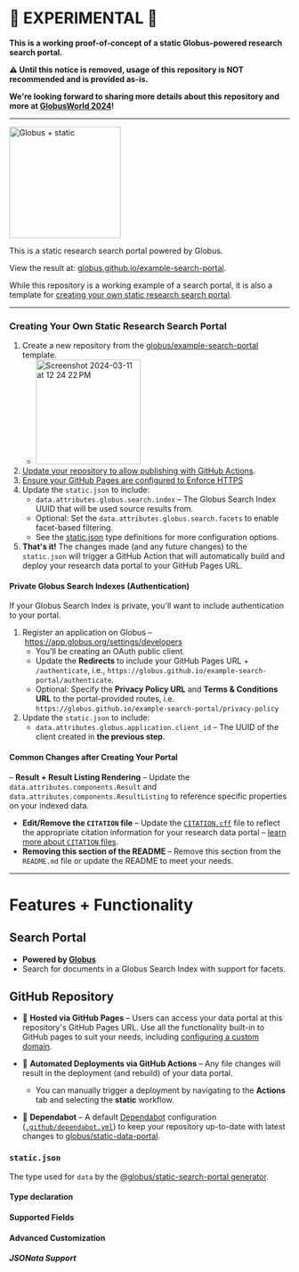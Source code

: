 # 🧪 EXPERIMENTAL 🧪

**This is a working proof-of-concept of a static Globus-powered research search portal.**

**⚠️ Until this notice is removed, usage of this repository is NOT recommended and is provided as-is.**

**We're looking forward to sharing more details about this repository and more at [GlobusWorld 2024](https://www.globusworld.org/)!**


----

<img src="https://github.com/globus/example-data-portal/assets/694253/29723bc0-d692-47d5-bdc3-2625d3712cf3" height="200px" alt="Globus + static" />

This is a static research search portal powered by Globus.

View the result at: [globus.github.io/example-search-portal](https://globus.github.io/example-search-portal).

While this repository is a working example of a search portal, it is also a template for [creating your own static research search portal](#creating-your-own-static-research-search-portal).

----

### Creating Your Own Static Research Search Portal

1. Create a new repository from the [globus/example-search-portal](https://github.com/globus/example-search-portal) template.
   * <img width="188" alt="Screenshot 2024-03-11 at 12 24 22 PM" src="https://github.com/globus/example-data-portal/assets/694253/abffa5a5-86c8-47d9-be4b-f249d34505ab">
1. [Update your repository to allow publishing with GitHub Actions](https://docs.github.com/en/pages/getting-started-with-github-pages/configuring-a-publishing-source-for-your-github-pages-site#publishing-with-a-custom-github-actions-workflow).
1. [Ensure your GitHub Pages are configured to Enforce HTTPS](https://docs.github.com/en/pages/getting-started-with-github-pages/securing-your-github-pages-site-with-https)
1. Update the `static.json` to include:
   * `data.attributes.globus.search.index` – The Globus Search Index UUID that will be used source results from.
   * Optional: Set the `data.attributes.globus.search.facets` to enable facet-based filtering.
   * See the [static.json](#staticjson) type definitions for more configuration options.
1. **That's it!** The changes made (and any future changes) to the `static.json` will trigger a GitHub Action that will automatically build and deploy your research data portal to your GitHub Pages URL.

#### Private Globus Search Indexes (Authentication)

If your Globus Search Index is private, you'll want to include authentication to your portal.

1. Register an application on Globus – https://app.globus.org/settings/developers
   * You'll be creating an OAuth public client.
   * Update the **Redirects** to include your GitHub Pages URL + `/authenticate`, i.e., `https://globus.github.io/example-search-portal/authenticate`.
   * Optional: Specify the **Privacy Policy URL** and **Terms & Conditions URL** to the portal-provided routes, i.e. `https://globus.github.io/example-search-portal/privacy-policy`
1. Update the `static.json` to include:
   * `data.attributes.globus.application.client_id` – The UUID of the client created in **the previous step**.

#### Common Changes after Creating Your Portal
– **Result + Result Listing Rendering** – Update the `data.attributes.components.Result` and `data.attributes.components.ResultListing` to reference specific properties on your indexed data.
- **Edit/Remove the `CITATION` file** – Update the [`CITATION.cff`](CITATION.cff) file to reflect the appropriate citation information for your research data portal – [learn more about `CITATION` files](https://docs.github.com/en/repositories/managing-your-repositorys-settings-and-features/customizing-your-repository/about-citation-files).
- **Removing this section of the README** – Remove this section from the `README.md` file or update the README to meet your needs.

----

# Features + Functionality

## Search Portal

- **Powered by [Globus](https://www.globus.org/)**
- Search for documents in a Globus Search Index with support for facets.


## GitHub Repository

- 📄 **Hosted via GitHub Pages** – Users can access your data portal at this repository's GitHub Pages URL. Use all the functionality built-in to GitHub pages to suit your needs, including [configuring a custom domain](https://docs.github.com/en/pages/configuring-a-custom-domain-for-your-github-pages-site/about-custom-domains-and-github-pages).

- 🚀 **Automated Deployments via GitHub Actions** – Any file changes will result in the deployment (and rebuild) of your data portal.
   - You can manually trigger a deployment by navigating to the **Actions** tab and selecting the **static** workflow.
   
- 🤖 **Dependabot** – A default [Dependabot](https://docs.github.com/en/code-security/dependabot) configuration ([`.github/dependabot.yml`](.github/dependabot.yml)) to keep your repository up-to-date with latest changes to [globus/static-data-portal](https://github.com/globus/static-data-portal).

### `static.json`

The type used for `data` by the [@globus/static-search-portal generator](https://github.com/globus/static-search-portal).

#### Type declaration


#### Supported Fields

#### Advanced Customization

##### JSONata Support
